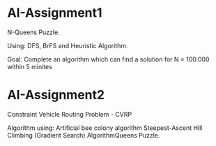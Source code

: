 # AI-Assignment1
N-Queens Puzzle. 

Using: DFS, BrFS and Heuristic Algorithm.

Goal: Complete an algorithm which can find a solution for N = 100.000 within 5 minites

# AI-Assignment2
Constraint Vehicle Routing Problem - CVRP
    
Algorithm using:
  Artificial bee colony algorithm 
  Steepest-Ascent Hill Climbing (Gradient Search) AlgorithmQueens Puzzle. 
